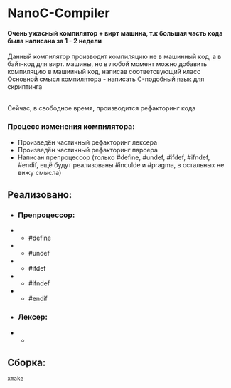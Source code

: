 # NanoC-Compiler

#### Очень ужасный компилятор + вирт машина, т.к большая часть кода была написана за 1 - 2 недели<br>

Данный компилятор производит компиляцию не в машинный код, а в байт-код для вирт. машины, но в любой момент
можно добавить компиляцию в машииный код, написав соответсвующий класс\
Основной смысл компилятора - написать C-подобный язык для скриптинга

\
Сейчас, в свободное время, производится рефакторинг кода
### Процесс изменения компилятора:
* Произведён частичный рефакторинг лексера
* Произведён частичный рефакторинг парсера
* Написан препроцессор (только #define, #undef, #ifdef, #ifndef, #endif, ещё будут реализованы #inculde и #pragma,
  в остальных не вижу смысла)


## Реализовано:
* ### Препроцессор:
* * #define 
* * #undef
* * #ifdef
* * #ifndef
* * #endif

* ### Лексер:
* *

## Сборка:
```sh
xmake
```